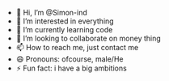 - 👋 Hi, I’m @Simon-ind
- 👀 I’m interested in everything
- 🌱 I’m currently learning code
- 💞️ I’m looking to collaborate on money thing
- 📫 How to reach me, just contact me
- 😄 Pronouns: ofcourse, male/He
- ⚡ Fun fact: i have a big ambitions

<!---
Simon-ind/Simon-ind is a ✨ special ✨ repository because its `README.md` (this file) appears on your GitHub profile.
You can click the Preview link to take a look at your changes.
--->
